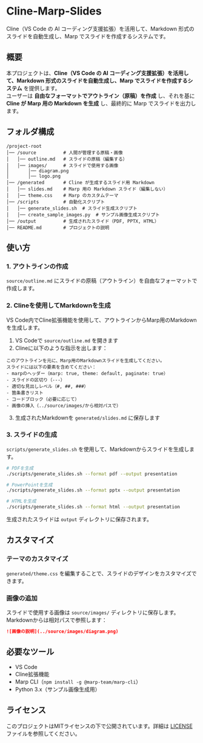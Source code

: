 # Cline-Marp-Slides

Cline（VS Code の AI コーディング支援拡張）を活用して、Markdown 形式のスライドを自動生成し、Marp でスライドを作成するシステムです。

## 概要

本プロジェクトは、**Cline（VS Code の AI コーディング支援拡張）を活用して、Markdown 形式のスライドを自動生成し、Marp でスライドを作成するシステム** を提供します。  
ユーザーは **自由なフォーマットでアウトライン（原稿）を作成** し、それを基に **Cline が Marp 用の Markdown を生成** し、最終的に Marp でスライドを出力します。

## フォルダ構成

```
/project-root
│── /source          # 人間が管理する原稿・画像
│   │── outline.md   # スライドの原稿（編集する）
│   │── images/      # スライドで使用する画像
│       │── diagram.png
│       │── logo.png
│── /generated       # Cline が生成するスライド用 Markdown
│   │── slides.md    # Marp 用の Markdown スライド（編集しない）
│   │── theme.css    # Marp のカスタムテーマ
│── /scripts         # 自動化スクリプト
│   │── generate_slides.sh  # スライド生成スクリプト
│   │── create_sample_images.py  # サンプル画像生成スクリプト
│── /output          # 生成されたスライド（PDF, PPTX, HTML）
│── README.md        # プロジェクトの説明
```

## 使い方

### 1. アウトラインの作成

`source/outline.md` にスライドの原稿（アウトライン）を自由なフォーマットで作成します。

### 2. Clineを使用してMarkdownを生成

VS Code内でCline拡張機能を使用して、アウトラインからMarp用のMarkdownを生成します。

1. VS Codeで `source/outline.md` を開きます
2. Clineに以下のような指示を出します：

```
このアウトラインを元に、Marp用のMarkdownスライドを生成してください。
スライドには以下の要素を含めてください：
- marpのヘッダー（marp: true, theme: default, paginate: true）
- スライドの区切り（---）
- 適切な見出しレベル（#, ##, ###）
- 箇条書きリスト
- コードブロック（必要に応じて）
- 画像の挿入（../source/images/から相対パスで）
```

3. 生成されたMarkdownを `generated/slides.md` に保存します

### 3. スライドの生成

`scripts/generate_slides.sh` を使用して、Markdownからスライドを生成します。

```bash
# PDFを生成
./scripts/generate_slides.sh --format pdf --output presentation

# PowerPointを生成
./scripts/generate_slides.sh --format pptx --output presentation

# HTMLを生成
./scripts/generate_slides.sh --format html --output presentation
```

生成されたスライドは `output` ディレクトリに保存されます。

## カスタマイズ

### テーマのカスタマイズ

`generated/theme.css` を編集することで、スライドのデザインをカスタマイズできます。

### 画像の追加

スライドで使用する画像は `source/images/` ディレクトリに保存します。
Markdownからは相対パスで参照します：

```markdown
![画像の説明](../source/images/diagram.png)
```

## 必要なツール

- VS Code
- Cline拡張機能
- Marp CLI（`npm install -g @marp-team/marp-cli`）
- Python 3.x（サンプル画像生成用）

## ライセンス

このプロジェクトはMITライセンスの下で公開されています。詳細は [LICENSE](LICENSE) ファイルを参照してください。
